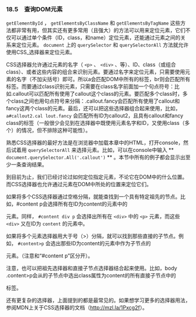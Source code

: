### 18.5　查询DOM元素

`getElementById` ， `getElementsByClassName` 和 `getElementsByTagName` 这些方法都非常有用，但其实还有更多常用（且强大）的方法可以用来定位元素，它们不仅可以通过单个条件（ID，class，和name）定位元素，还能通过元素之间的关系来定位元素。 `document` 上的 `querySelector` 和 `querySelectorAll` 方法就允许使用CSS_选择器来定位元素。

CSS选择器允许通过元素的名字（ `<p>` 、 `<div>` 、等）、ID、class（或组合class）、或者这些内容的组合来识别元素。要通过名字来定位元素，只需要使用元素的名字（不加尖括号）即可。所以a会匹配DOM中所有的<a>标签，br则会匹配所有<br>标签。而要通过class识别元素，只需要在class名字前面加一个句点符号：比如.callout可以匹配所有使用了callout这个class的元素。要匹配多个class时，多个class之间也用句点符号来分隔：.callout.fancy会匹配所有使用了callout和fancy这两个class的元素。最后，还可以把这些选择器组合起来使用，比如， `a#callout2.cal lout.fancy` 会匹配所有ID为callout2，且具有callout和fancy class的<a>标签（一般很少会见到在选择器中既使用元素名字和ID，又使用class（多个）的情况，但不排除这种可能性）。

熟悉CSS选择器的最好方法是在浏览器中加载本章中的HTML，打开console，然后试着用 `querySelectorAll` 来选择元素。比如，可以在console中输入 ** `document.querySelector.All('.callout')` ** 。本节中所有的例子都会显示出至少一条查询结果。

到目前为止，我们已经讨论过如何定位指定元素，不论它在DOM中的什么位置。而CSS选择器也允许通过元素在DOM中所处的位置来定位它们。

如果将多个CSS选择器通过空格分隔，就能查找到一个具有特定祖先的节点。比如，#content p会选择所有在ID为content的元素中的<p>元素。同样， `#content div p` 会选择出所有在 `<div>` 中的 `<p>` 元素，而这些 `<div>` 又在ID为 `content` 的元素中。

如果将多个元素选择器用大于号（>）分隔，就可以找到那些直接的子节点。例如， `#content>p` 会选出那些ID为content的元素中作为子节点的<p>元素。（注意和“#content p”区分开）。

注意，也可以把祖先选择器和直接子节点选择器结合起来使用。比如，body .content>p会从<body>的子节点中选出class属性为content的所有直接子节点中的 <p>标签。

还有更复杂的选择器，上面提到的都是最常见的。如果想学习更多的选择器用法，参阅MDN上关于CSS选择器的文档（<a class="my_markdown" href="['http://mzl.la/1Pxcg2f']">http://mzl.la/1Pxcg2f</a>）。

